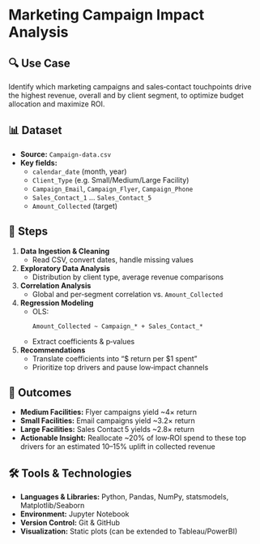 # Marketing Campaign Impact Analysis

## 🔍 Use Case
Identify which marketing campaigns and sales‑contact touchpoints drive the highest revenue, overall and by client segment, to optimize budget allocation and maximize ROI.

## 📊 Dataset
- **Source:** `Campaign-data.csv`  
- **Key fields:**  
  - `calendar_date` (month, year)  
  - `Client_Type` (e.g. Small/Medium/Large Facility)  
  - `Campaign_Email`, `Campaign_Flyer`, `Campaign_Phone`  
  - `Sales_Contact_1` … `Sales_Contact_5`  
  - `Amount_Collected` (target)

## 🚀 Steps
1. **Data Ingestion & Cleaning**  
   - Read CSV, convert dates, handle missing values  
2. **Exploratory Data Analysis**  
   - Distribution by client type, average revenue comparisons  
3. **Correlation Analysis**  
   - Global and per‑segment correlation vs. `Amount_Collected`  
4. **Regression Modeling**  
   - OLS:  
     ```
     Amount_Collected ~ Campaign_* + Sales_Contact_*
     ```
   - Extract coefficients & p‑values  
5. **Recommendations**  
   - Translate coefficients into “$ return per $1 spent”  
   - Prioritize top drivers and pause low‑impact channels

## 🎯 Outcomes
- **Medium Facilities:** Flyer campaigns yield ~4× return  
- **Small Facilities:** Email campaigns yield ~3.2× return  
- **Large Facilities:** Sales Contact 5 yields ~2.8× return  
- **Actionable Insight:** Reallocate ~20% of low‑ROI spend to these top drivers for an estimated 10–15% uplift in collected revenue

## 🛠 Tools & Technologies
- **Languages & Libraries:** Python, Pandas, NumPy, statsmodels, Matplotlib/Seaborn  
- **Environment:** Jupyter Notebook  
- **Version Control:** Git & GitHub  
- **Visualization:** Static plots (can be extended to Tableau/PowerBI)
